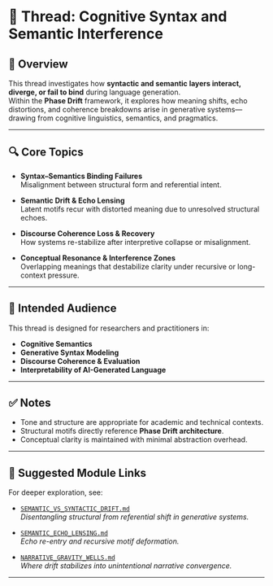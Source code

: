 # 🧠 Thread: Cognitive Syntax and Semantic Interference

## 🧭 Overview

This thread investigates how **syntactic and semantic layers interact, diverge, or fail to bind** during language generation.  
Within the **Phase Drift** framework, it explores how meaning shifts, echo distortions, and coherence breakdowns arise in generative systems—  
drawing from cognitive linguistics, semantics, and pragmatics.

---

## 🔍 Core Topics

- **Syntax–Semantics Binding Failures**  
  Misalignment between structural form and referential intent.

- **Semantic Drift & Echo Lensing**  
  Latent motifs recur with distorted meaning due to unresolved structural echoes.

- **Discourse Coherence Loss & Recovery**  
  How systems re-stabilize after interpretive collapse or misalignment.

- **Conceptual Resonance & Interference Zones**  
  Overlapping meanings that destabilize clarity under recursive or long-context pressure.

---

## 🎯 Intended Audience

This thread is designed for researchers and practitioners in:

- **Cognitive Semantics**
- **Generative Syntax Modeling**
- **Discourse Coherence & Evaluation**
- **Interpretability of AI-Generated Language**

---

## ✅ Notes

- Tone and structure are appropriate for academic and technical contexts.
- Structural motifs directly reference **Phase Drift architecture**.
- Conceptual clarity is maintained with minimal abstraction overhead.

---

## 🔗 Suggested Module Links

For deeper exploration, see:

- [`SEMANTIC_VS_SYNTACTIC_DRIFT.md`](./semantic_vs_syntactic_drift.md)  
  _Disentangling structural from referential shift in generative systems._

- [`SEMANTIC_ECHO_LENSING.md`](./semantic_echo_lensing.md)  
  _Echo re-entry and recursive motif deformation._

- [`NARRATIVE_GRAVITY_WELLS.md`](./narrative_gravity_wells.md)  
  _Where drift stabilizes into unintentional narrative convergence._

---
